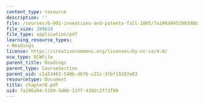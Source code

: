 ```yaml
---
content_type: resource
description: ''
file: /courses/6-901-inventions-and-patents-fall-2005/7a196a9451993d0b13774302c2ff3f89_chapter8.pdf
file_size: 269624
file_type: application/pdf
learning_resource_types:
- Readings
license: https://creativecommons.org/licenses/by-nc-sa/4.0/
ocw_type: OCWFile
parent_title: Readings
parent_type: CourseSection
parent_uid: c1a53462-548b-db76-c21c-3fbf19287e83
resourcetype: Document
title: chapter8.pdf
uid: 7a196a94-5199-3d0b-1377-4302c2ff3f89
---
```

